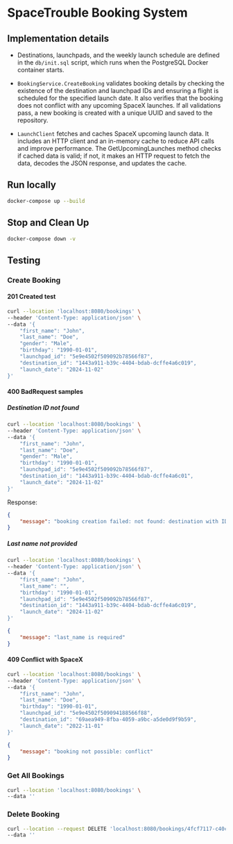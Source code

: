 # SpaceTrouble Booking System

## Implementation details

- Destinations, launchpads, and the weekly launch schedule are defined in the `db/init.sql` script, which runs when the PostgreSQL Docker container starts.

- `BookingService.CreateBooking` validates booking details by checking the existence of the destination and launchpad IDs and ensuring a flight is scheduled for the specified launch date. It also verifies that the booking does not conflict with any upcoming SpaceX launches. If all validations pass, a new booking is created with a unique UUID and saved to the repository.

- `LaunchClient` fetches and caches SpaceX upcoming launch data. It includes an HTTP client and an in-memory cache to reduce API calls and improve performance. The GetUpcomingLaunches method checks if cached data is valid; if not, it makes an HTTP request to fetch the data, decodes the JSON response, and updates the cache.

## Run locally

```sh
docker-compose up --build
```

## Stop and Clean Up

```sh
docker-compose down -v
```


## Testing

### Create Booking
#### 201 Created test

```bash
curl --location 'localhost:8080/bookings' \
--header 'Content-Type: application/json' \
--data '{
    "first_name": "John",
    "last_name": "Doe",
    "gender": "Male",
    "birthday": "1990-01-01",
    "launchpad_id": "5e9e4502f509092b78566f87",
    "destination_id": "1443a911-b39c-4404-bdab-dcffe4a6c019",
    "launch_date": "2024-11-02"
}'
```

#### 400 BadRequest samples
##### Destination ID not found
```bash
curl --location 'localhost:8080/bookings' \
--header 'Content-Type: application/json' \
--data '{
    "first_name": "John",
    "last_name": "Doe",
    "gender": "Male",
    "birthday": "1990-01-01",
    "launchpad_id": "5e9e4502f509092b78566f87",
    "destination_id": "1443a911-b39c-4404-bdab-dcffe4a6c01",
    "launch_date": "2024-11-02"
}'
```

Response:
```json
{
    "message": "booking creation failed: not found: destination with ID 1443a911-b39c-4404-bdab-dcffe4a6c01"
}
```
##### Last name not provided
```bash
curl --location 'localhost:8080/bookings' \
--header 'Content-Type: application/json' \
--data '{
    "first_name": "John",
    "last_name": "",
    "birthday": "1990-01-01",
    "launchpad_id": "5e9e4502f509092b78566f87",
    "destination_id": "1443a911-b39c-4404-bdab-dcffe4a6c019",
    "launch_date": "2024-11-02"
}'
```
```json
{
    "message": "last_name is required"
}
```

#### 409 Conflict with SpaceX
```bash
curl --location 'localhost:8080/bookings' \
--header 'Content-Type: application/json' \
--data '{
    "first_name": "John",
    "last_name": "Doe",
    "birthday": "1990-01-01",
    "launchpad_id": "5e9e4502f509094188566f88",
    "destination_id": "69aea949-8fba-4059-a9bc-a5de0d9f9b59",
    "launch_date": "2022-11-01"
}'
```

```json
{
    "message": "booking not possible: conflict"
}
```

### Get All Bookings
```sh
curl --location 'localhost:8080/bookings' \
--data ''
```
### Delete Booking

```bash
curl --location --request DELETE 'localhost:8080/bookings/4fcf7117-c40c-4812-b27e-dbd90841ebbf' \
--data ''
```